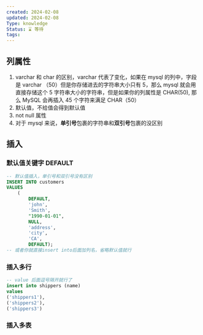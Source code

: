 ```yaml
---
created: 2024-02-08
updated: 2024-02-08
Type: knowledge
Status: ⌛️ 等待
tags:
---
```

## 列属性
1. varchar 和 char 的区别，varchar 代表了变化，如果在 mysql 的列中，字段是 varchar （50）但是你存储进去的字符串大小只有 5，那么 mysql 就会用直接存储这个 5 字符串大小的字符串，但是如果你的列属性是 CHAR(50), 那么 MySQL 会再插入 45 个字符来满足 CHAR（50）
2. 默认值，不给值会得到默认值
3. not null 属性
4. 对于 mysql 来说，**单引号**包裹的字符串和**双引号**包裹的没区别

## 插入

### 默认值关键字 DEFAULT
```sql
-- 默认值插入，单引号和双引号没有区别
INSERT INTO customers
VALUES
	(
		DEFAULT,
		'john',
		'Smith',
		"1990-01-01",
		NULL,
		'address',
		'city',
		'CA',
		DEFAULT);
-- 或者你就直接insert into后面加列名，省略默认值就行
```

### 插入多行
```sql
-- value 后面逗号隔开就行了
insert into shippers (name)
values 
('shippers1'),
('shippers2'),
('shippers3')
```

### 插入多表
